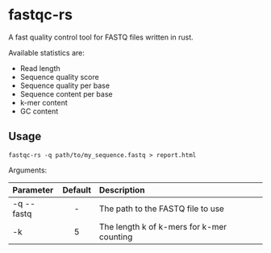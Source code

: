 # fastqc-rs
A fast quality control tool for FASTQ files written in rust.

Available statistics are:
- Read length
- Sequence quality score
- Sequence quality per base
- Sequence content per base
- k-mer content
- GC content

## Usage

```
fastqc-rs -q path/to/my_sequence.fastq > report.html
```

Arguments: 

| Parameter                 | Default       | Description   |	
| :------------------------ |:-------------:| :-------------|
| -q --fastq 	       |	-           |The path to the FASTQ file to use
| -k          | 5           |The length k of k-mers for k-mer counting
